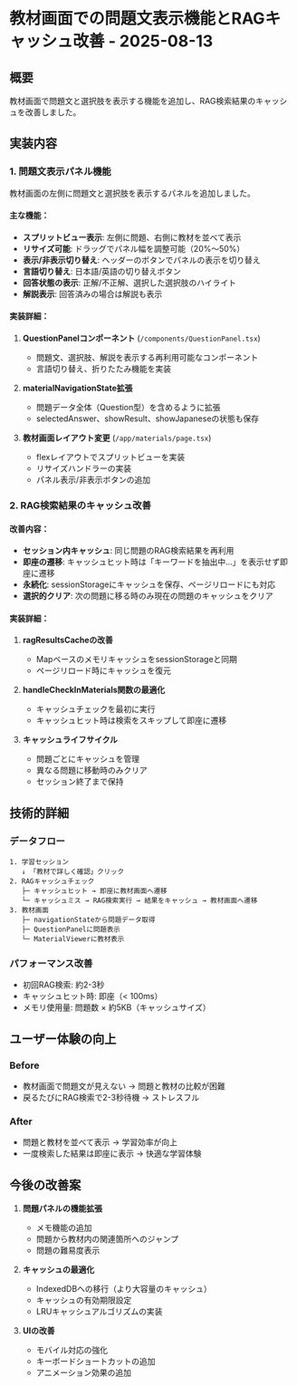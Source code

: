 # 教材画面での問題文表示機能とRAGキャッシュ改善 - 2025-08-13

## 概要
教材画面で問題文と選択肢を表示する機能を追加し、RAG検索結果のキャッシュを改善しました。

## 実装内容

### 1. 問題文表示パネル機能
教材画面の左側に問題文と選択肢を表示するパネルを追加しました。

#### 主な機能：
- **スプリットビュー表示**: 左側に問題、右側に教材を並べて表示
- **リサイズ可能**: ドラッグでパネル幅を調整可能（20%〜50%）
- **表示/非表示切り替え**: ヘッダーのボタンでパネルの表示を切り替え
- **言語切り替え**: 日本語/英語の切り替えボタン
- **回答状態の表示**: 正解/不正解、選択した選択肢のハイライト
- **解説表示**: 回答済みの場合は解説も表示

#### 実装詳細：
1. **QuestionPanelコンポーネント** (`/components/QuestionPanel.tsx`)
   - 問題文、選択肢、解説を表示する再利用可能なコンポーネント
   - 言語切り替え、折りたたみ機能を実装

2. **materialNavigationState拡張** 
   - 問題データ全体（Question型）を含めるように拡張
   - selectedAnswer、showResult、showJapaneseの状態も保存

3. **教材画面レイアウト変更** (`/app/materials/page.tsx`)
   - flexレイアウトでスプリットビューを実装
   - リサイズハンドラーの実装
   - パネル表示/非表示ボタンの追加

### 2. RAG検索結果のキャッシュ改善

#### 改善内容：
- **セッション内キャッシュ**: 同じ問題のRAG検索結果を再利用
- **即座の遷移**: キャッシュヒット時は「キーワードを抽出中...」を表示せず即座に遷移
- **永続化**: sessionStorageにキャッシュを保存、ページリロードにも対応
- **選択的クリア**: 次の問題に移る時のみ現在の問題のキャッシュをクリア

#### 実装詳細：
1. **ragResultsCacheの改善**
   - MapベースのメモリキャッシュをsessionStorageと同期
   - ページリロード時にキャッシュを復元

2. **handleCheckInMaterials関数の最適化**
   - キャッシュチェックを最初に実行
   - キャッシュヒット時は検索をスキップして即座に遷移

3. **キャッシュライフサイクル**
   - 問題ごとにキャッシュを管理
   - 異なる問題に移動時のみクリア
   - セッション終了まで保持

## 技術的詳細

### データフロー
```
1. 学習セッション
   ↓ 「教材で詳しく確認」クリック
2. RAGキャッシュチェック
   ├─ キャッシュヒット → 即座に教材画面へ遷移
   └─ キャッシュミス → RAG検索実行 → 結果をキャッシュ → 教材画面へ遷移
3. 教材画面
   ├─ navigationStateから問題データ取得
   ├─ QuestionPanelに問題表示
   └─ MaterialViewerに教材表示
```

### パフォーマンス改善
- 初回RAG検索: 約2-3秒
- キャッシュヒット時: 即座（< 100ms）
- メモリ使用量: 問題数 × 約5KB（キャッシュサイズ）

## ユーザー体験の向上

### Before
- 教材画面で問題文が見えない → 問題と教材の比較が困難
- 戻るたびにRAG検索で2-3秒待機 → ストレスフル

### After
- 問題と教材を並べて表示 → 学習効率が向上
- 一度検索した結果は即座に表示 → 快適な学習体験

## 今後の改善案

1. **問題パネルの機能拡張**
   - メモ機能の追加
   - 問題から教材内の関連箇所へのジャンプ
   - 問題の難易度表示

2. **キャッシュの最適化**
   - IndexedDBへの移行（より大容量のキャッシュ）
   - キャッシュの有効期限設定
   - LRUキャッシュアルゴリズムの実装

3. **UIの改善**
   - モバイル対応の強化
   - キーボードショートカットの追加
   - アニメーション効果の追加